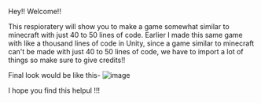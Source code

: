 Hey!! Welcome!!

This respioratery will show you to make a game somewhat similar to minecraft with just 40 to 50 lines of code. Earlier I made this same game with like a thousand lines of code in Unity, since a game similar to minecraft can't be made with just 40 to 50 lines of code, we have to import a lot of things so make sure to give credits!!


Final look would be like this-
![image](https://user-images.githubusercontent.com/89985177/170915218-519d143d-40e2-478b-b73d-ea4de9c5c6d3.png)


I hope you find this helpul !!!

